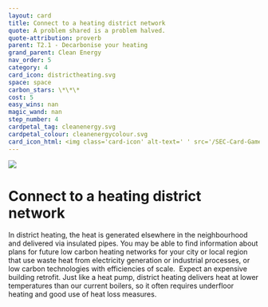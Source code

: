 ```yaml
---
layout: card
title: Connect to a heating district network
quote: A problem shared is a problem halved.
quote-attribution: proverb
parent: T2.1 - Decarbonise your heating
grand_parent: Clean Energy 
nav_order: 5
category: 4
card_icon: districtheating.svg
space: space
carbon_stars: \*\*\*
cost: 5
easy_wins: nan
magic_wand: nan
step_number: 4
cardpetal_tag: cleanenergy.svg
cardpetal_colour: cleanenergycolour.svg
card_icon_html: <img class='card-icon' alt-text=' ' src='/SEC-Card-Game/graphics/card_icons/districtheating.svg'>
---
```


<img class='card-icon' alt-text=' ' src='/SEC-Card-Game/graphics/card_icons/districtheating.svg'>
<h1>Connect to a heating district network</h1>

<p>In district heating, the heat is generated elsewhere in the neighbourhood and delivered via insulated pipes. You may be able to find information about plans for future low carbon heating networks for your city or local region that use waste heat from electricity generation or industrial processes, or low carbon technologies with efficiencies of scale.  Expect an expensive building retrofit. Just like a heat pump, district heating delivers heat at lower temperatures than our current boilers, so it often requires underfloor heating and good use of heat loss measures. </p> 

